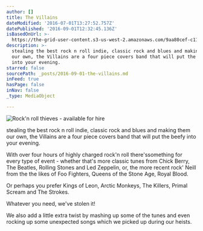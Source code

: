 ```yaml
---
author: []
title: The Villains
dateModified: '2016-07-01T13:27:52.757Z'
datePublished: '2016-09-01T12:32:45.136Z'
isBasedOnUrl: >-
  https://the-grid-user-content.s3-us-west-2.amazonaws.com/9aa80cef-c11e-4b1f-ab63-79ab227bcb92.jpg
description: >-
  stealing the best rock n roll indie, classic rock and blues and making them
  our own, the Villains are a four piece covers band that will put the beefy
  into your evening. 
starred: false
sourcePath: _posts/2016-09-01-the-villains.md
inFeed: true
hasPage: false
inNav: false
_type: MediaObject

---
```

![Rock'n roll thieves - available for hire](https://the-grid-user-content.s3-us-west-2.amazonaws.com/9aa80cef-c11e-4b1f-ab63-79ab227bcb92.jpg)

stealing the best rock n roll indie, classic rock and blues and making them our own, the Villains are a four piece covers band that will put the beefy into your evening. 

With over four hours of highly charged rock'n roll there'ssomething for every type of event - whether that's more classic tunes from Chick Berry, The Beatles, Rolling Stones and Led Zeppelin, or, the more recent rock' Neill from the the likes of Foo Fighters, Queens of the Stone Age, Royal Blood.

Or perhaps you prefer Kings of Leon, Arctic Monkeys, The Killers, Primal Scream and The Strokes.

Whatever you need, we've stolen it! 

We also add a little extra twist by mashing up some of the tunes and even rocking up some unexpected songs which we picked up during our heists.